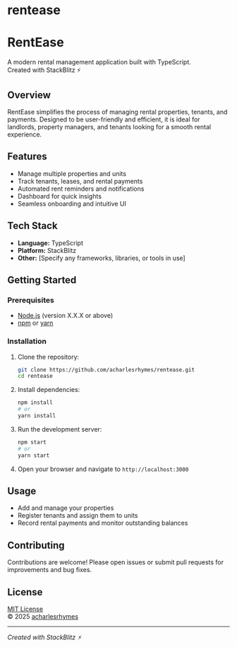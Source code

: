 # rentease

# RentEase

A modern rental management application built with TypeScript.  
Created with StackBlitz ⚡️

## Overview

RentEase simplifies the process of managing rental properties, tenants, and payments. Designed to be user-friendly and efficient, it is ideal for landlords, property managers, and tenants looking for a smooth rental experience.

## Features

- Manage multiple properties and units
- Track tenants, leases, and rental payments
- Automated rent reminders and notifications
- Dashboard for quick insights
- Seamless onboarding and intuitive UI

## Tech Stack

- **Language:** TypeScript
- **Platform:** StackBlitz
- **Other:** [Specify any frameworks, libraries, or tools in use]

## Getting Started

### Prerequisites

- [Node.js](https://nodejs.org/) (version X.X.X or above)
- [npm](https://www.npmjs.com/) or [yarn](https://yarnpkg.com/)

### Installation

1. Clone the repository:
    ```bash
    git clone https://github.com/acharlesrhymes/rentease.git
    cd rentease
    ```

2. Install dependencies:
    ```bash
    npm install
    # or
    yarn install
    ```

3. Run the development server:
    ```bash
    npm start
    # or
    yarn start
    ```

4. Open your browser and navigate to `http://localhost:3000`

## Usage

- Add and manage your properties
- Register tenants and assign them to units
- Record rental payments and monitor outstanding balances

## Contributing

Contributions are welcome! Please open issues or submit pull requests for improvements and bug fixes.

## License

[MIT License](LICENSE)  
© 2025 [acharlesrhymes](https://github.com/acharlesrhymes)

---

_Created with StackBlitz ⚡️_
